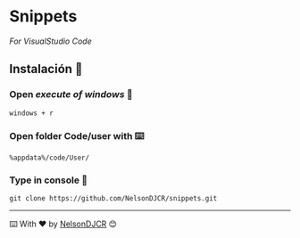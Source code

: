 # Snippets
_For VisualStudio Code_


## Instalación 🚀

### Open *execute of windows* 🔧


```
windows + r
```
### Open folder Code/user with ⌨️

```
%appdata%/code/User/
```


### Type in console 🔩
```
git clone https://github.com/NelsonDJCR/snippets.git
```





---
⌨️ With ❤️ by [NelsonDJCR](https://github.com/NelsonDJCR) 😊

